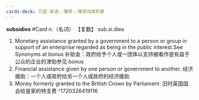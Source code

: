 ```yaml
---
cards-deck: 万国·英语::雅思::雅思词库积累
---
```



**subsidies** #Card 
n.（名词）  【复数】 sub.si.dies 
1. Monetary assistance granted by a government to a person or group in support of an enterprise regarded as being in the public interest.See Synonyms at bonus 
补助金：政府给予个人或一团体以支持被看作是有益于公众的企业的津贴参见 bonus
2. Financial assistance given by one person or government to another.
经济援助：一个人或政府给另一个人或政府的经济援助
3. Money formerly granted to the British Crown by Parliament.
旧时英国国会给皇家的特支费
^1720326419116
